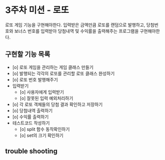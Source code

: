 # 3주차 미션 - 로또
로또 게임 기능을 구현해야한다. 입력받은 금액만큼 로또를 랜덤으로 발행하고, 당첨번호와 보너스 번호를 입력받아 당첨내역 및 수익률을 출력해주는 프로그램을 구현해야한다.

## 구현할 기능 목록
- [o] 로또 게임을 관리하는 게임 클래스 만들기
- [o] 발행되는 각각의 로또를 관리할 로또 클래스 완성하기
- [o] 로또 번호 발행해주기
- 입력받기
  - [o] 사용자에게 입력받기
  - [o] 잘못된 입력 예외처리하기
- [o] 각 로또 객체들의 당첨 결과 확인하고 저장하기
- [o] 당첨내역 출력하기
- [o] 수익률 출력하기
- 테스트코드 작성하기
  - [o] split 함수 동작확인하기
  - [o] set의 크기 확인하기

## trouble shooting
